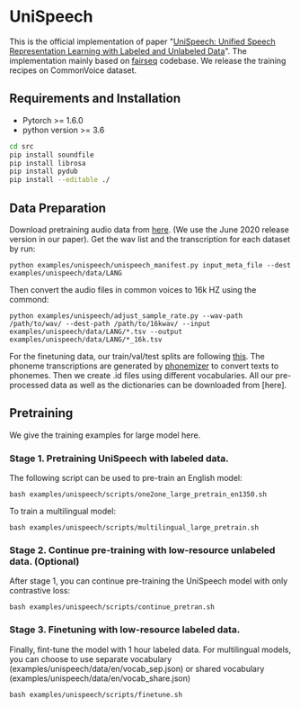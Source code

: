 # UniSpeech

This is the official implementation of paper "[UniSpeech: Unified Speech Representation Learning with Labeled and Unlabeled Data](https://arxiv.org/abs/2101.07597)". The implementation mainly based on [fairseq](https://github.com/pytorch/fairseq) codebase.  We release the training recipes on CommonVoice dataset.

## Requirements and Installation

 - Pytorch >= 1.6.0
 - python version >= 3.6
 ``` bash
 cd src
 pip install soundfile
 pip install librosa
 pip install pydub
 pip install --editable ./
 ```
## Data Preparation
Download pretraining audio data from [here](https://commonvoice.mozilla.org/datasets). (We use the June 2020 release version in our paper). 
Get the wav list and the transcription for each dataset by run:
```
python examples/unispeech/unispeech_manifest.py input_meta_file --dest examples/unispeech/data/LANG 
```

Then convert the audio files in common voices to 16k HZ using the commond:
```
python examples/unispeech/adjust_sample_rate.py --wav-path /path/to/wav/ --dest-path /path/to/16kwav/ --input examples/unispeech/data/LANG/*.tsv --output examples/unispeech/data/LANG/*_16k.tsv
```
For the finetuning data, our train/val/test splits are following [this](https://dl.fbaipublicfiles.com/cpc_audio/common_voices_splits.tar.gz).
The phoneme transcriptions are generated by [phonemizer](https://github.com/bootphon/phonemizer) to convert texts to phonemes. Then we create .id files using different vocabularies. All our pre-processed data as well as the dictionaries can be downloaded from [here]. 

## Pretraining

We give the training examples for large model here.
### Stage 1. Pretraining UniSpeech with labeled data.
The following script can be used to pre-train an English model:
```
bash examples/unispeech/scripts/one2one_large_pretrain_en1350.sh
```
To train a multilingual model:
```
bash examples/unispeech/scripts/multilingual_large_pretrain.sh
```

### Stage 2. Continue pre-training with low-resource unlabeled data. (Optional)
After stage 1, you can continue pre-training the UniSpeech model with only contrastive loss:
```
bash examples/unispeech/scripts/continue_pretran.sh
```

### Stage 3. Finetuning with low-resource labeled data.
Finally, fint-tune the model with 1 hour labeled data.
For multilingual models, you can choose to use separate vocabulary (examples/unispeech/data/en/vocab_sep.json) or shared vocabulary (examples/unispeech/data/en/vocab_share.json)
```
bash examples/unispeech/scripts/finetune.sh
```



